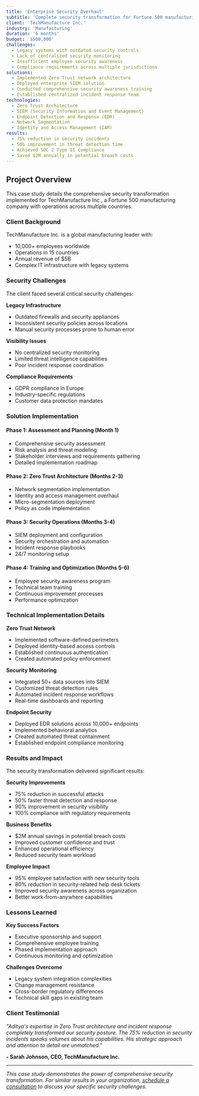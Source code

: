 ```yaml
---
title: 'Enterprise Security Overhaul'
subtitle: 'Complete security transformation for Fortune 500 manufacturing company'
client: 'TechManufacture Inc.'
industry: 'Manufacturing'
duration: '6 months'
budget: '$500,000'
challenges:
  - Legacy systems with outdated security controls
  - Lack of centralized security monitoring
  - Insufficient employee security awareness
  - Compliance requirements across multiple jurisdictions
solutions:
  - Implemented Zero Trust network architecture
  - Deployed enterprise SIEM solution
  - Conducted comprehensive security awareness training
  - Established centralized incident response team
technologies:
  - Zero Trust Architecture
  - SIEM (Security Information and Event Management)
  - Endpoint Detection and Response (EDR)
  - Network Segmentation
  - Identity and Access Management (IAM)
results:
  - 75% reduction in security incidents
  - 50% improvement in threat detection time
  - Achieved SOC 2 Type II compliance
  - Saved $2M annually in potential breach costs
---
```


## Project Overview

This case study details the comprehensive security transformation implemented for TechManufacture Inc., a Fortune 500 manufacturing company with operations across multiple countries.

### Client Background

TechManufacture Inc. is a global manufacturing leader with:

- 10,000+ employees worldwide
- Operations in 15 countries
- Annual revenue of $5B
- Complex IT infrastructure with legacy systems

### Security Challenges

The client faced several critical security challenges:

**Legacy Infrastructure**

- Outdated firewalls and security appliances
- Inconsistent security policies across locations
- Manual security processes prone to human error

**Visibility Issues**

- No centralized security monitoring
- Limited threat intelligence capabilities
- Poor incident response coordination

**Compliance Requirements**

- GDPR compliance in Europe
- Industry-specific regulations
- Customer data protection mandates

### Solution Implementation

#### Phase 1: Assessment and Planning (Month 1)

- Comprehensive security assessment
- Risk analysis and threat modeling
- Stakeholder interviews and requirements gathering
- Detailed implementation roadmap

#### Phase 2: Zero Trust Architecture (Months 2-3)

- Network segmentation implementation
- Identity and access management overhaul
- Micro-segmentation deployment
- Policy as code implementation

#### Phase 3: Security Operations (Months 3-4)

- SIEM deployment and configuration
- Security orchestration and automation
- Incident response playbooks
- 24/7 monitoring setup

#### Phase 4: Training and Optimization (Months 5-6)

- Employee security awareness program
- Technical team training
- Continuous improvement processes
- Performance optimization

### Technical Implementation Details

**Zero Trust Network**

- Implemented software-defined perimeters
- Deployed identity-based access controls
- Established continuous authentication
- Created automated policy enforcement

**Security Monitoring**

- Integrated 50+ data sources into SIEM
- Customized threat detection rules
- Automated incident response workflows
- Real-time dashboards and reporting

**Endpoint Security**

- Deployed EDR solutions across 10,000+ endpoints
- Implemented behavioral analytics
- Created automated threat containment
- Established endpoint compliance monitoring

### Results and Impact

The security transformation delivered significant results:

**Security Improvements**

- 75% reduction in successful attacks
- 50% faster threat detection and response
- 90% improvement in security visibility
- 100% compliance with regulatory requirements

**Business Benefits**

- $2M annual savings in potential breach costs
- Improved customer confidence and trust
- Enhanced operational efficiency
- Reduced security team workload

**Employee Impact**

- 95% employee satisfaction with new security tools
- 80% reduction in security-related help desk tickets
- Improved security awareness across organization
- Better work-from-anywhere capabilities

### Lessons Learned

**Key Success Factors**

- Executive sponsorship and support
- Comprehensive employee training
- Phased implementation approach
- Continuous monitoring and optimization

**Challenges Overcome**

- Legacy system integration complexities
- Change management resistance
- Cross-border regulatory differences
- Technical skill gaps in existing team

### Client Testimonial

_"Aditya's expertise in Zero Trust architecture and incident response completely transformed our security posture. The 75% reduction in security incidents speaks volumes about his capabilities. His strategic approach and attention to detail are unmatched."_

**- Sarah Johnson, CEO, TechManufacture Inc.**

---

_This case study demonstrates the power of comprehensive security transformation. For similar results in your organization, [schedule a consultation](/contact) to discuss your specific security challenges._
